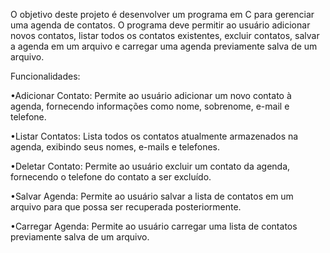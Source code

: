 O objetivo deste projeto é desenvolver um programa em C para gerenciar uma agenda de contatos.
O programa deve permitir ao usuário adicionar novos contatos, listar todos os contatos existentes, excluir contatos,
salvar a agenda em um arquivo e carregar uma agenda previamente salva de um arquivo.


Funcionalidades:

•Adicionar Contato: Permite ao usuário adicionar um novo contato à agenda, fornecendo informações como nome, sobrenome, e-mail e telefone.

•Listar Contatos: Lista todos os contatos atualmente armazenados na agenda, exibindo seus nomes, e-mails e telefones.

•Deletar Contato: Permite ao usuário excluir um contato da agenda, fornecendo o telefone do contato a ser excluído.

•Salvar Agenda: Permite ao usuário salvar a lista de contatos em um arquivo para que possa ser recuperada posteriormente.

•Carregar Agenda: Permite ao usuário carregar uma lista de contatos previamente salva de um arquivo.
